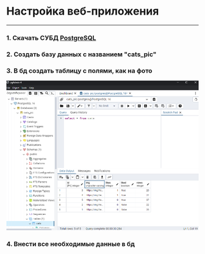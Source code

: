 # Настройка веб-приложения
---

### 1. Скачать СУБД [PostgreSQL](https://www.postgresql.org/)
### 2. Создать базу данных с названием "cats_pic"
### 3. В бд создать таблицу с полями, как на фото
![](/img/pgAdmin.png)
### 4. Внести все необходимые данные в бд 
